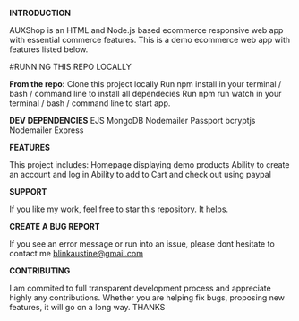 **INTRODUCTION**

AUXShop is an HTML and Node.js based ecommerce responsive web app with essential commerce features. This is a demo ecommerce web app with features listed below.

#RUNNING THIS REPO LOCALLY

**From the repo:**
Clone this project locally
Run npm install in your terminal / bash / command line to install all dependecies
Run npm run watch in your terminal / bash / command line to start app.

**DEV DEPENDENCIES**
EJS
MongoDB
Nodemailer
Passport
bcryptjs
Nodemailer
Express

**FEATURES**

This project includes:
Homepage displaying demo products
Ability to create an account and log in
Ability to add to Cart and check out using paypal

**SUPPORT**

If you like my work, feel free to star this repository. It helps.

**CREATE A BUG REPORT**

If you see an error message or run into an issue, please dont hesitate to contact me blinkaustine@gmail.com

**CONTRIBUTING**

I am commited to full transparent development process and appreciate highly any contributions. Whether you are helping fix bugs, proposing new features, it will go on a long way. THANKS
